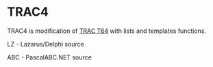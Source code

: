 # TRAC4

TRAC4 is modification of [TRAC T64](https://en.wikipedia.org/wiki/TRAC_(programming_language)) 
with lists and templates functions.

LZ - Lazarus/Delphi source

ABC - PascalABC.NET source
